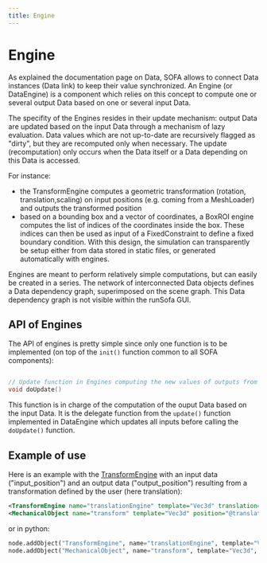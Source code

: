 ```yaml
---
title: Engine
---
```


Engine
======

As explained the documentation page on Data, SOFA allows to connect Data instances (Data link) to keep their value synchronized. An Engine (or DataEngine) is a component which relies on this concept to compute one or several output Data based on one or several input Data.

The specifity of the Engines resides in their update mechanism: output Data are updated based on the input Data through a mechanism of lazy evaluation. Data values which are not up-to-date are recursively flagged as "dirty", but they are recomputed only when necessary. The update (recomputation) only occurs when the Data itself or a Data depending on this Data is accessed.
    
For instance:

- the TransformEngine computes a geometric transformation (rotation, translation,scaling) on input positions (e.g. coming from a MeshLoader) and outputs the transformed position
- based on a bounding box and a vector of coordinates, a BoxROI engine computes the list of indices of the coordinates inside the box. These indices can then be used as input of a FixedConstraint to define a fixed boundary condition. With this design, the simulation can transparently be setup either from data stored in static files, or generated automatically with engines.

Engines are meant to perform relatively simple computations, but can easily be created in a series. The network of interconnected Data objects defines a Data dependency graph, superimposed on the scene graph. This Data dependency graph is not visible within the runSofa GUI.


API of Engines
--------------

The API of engines is pretty simple since only one function is to be implemented (on top of the `init()` function common to all SOFA components):

``` cpp

// Update function in Engines computing the new values of outputs from inputs
void doUpdate()

```

This function is in charge of the computation of the ouput Data based on the input Data. It is the delegate function from the `update()` function implemented in DataEngine which updates all inputs before calling the `doUpdate()` function.



Example of use
--------------

Here is an example with the [TransformEngine](../components/engine/transform/transformengine/) with an input data ("input_position") and an output data ("output_position") resulting from a transformation defined by the user (here translation):

``` xml
<TransformEngine name="translationEngine" template="Vec3d" translation="10 0 0" input_position="@meshLoader.position" />
<MechanicalObject name="transform" template="Vec3d" position="@translationEngine.output_position" />
```

or in python:

``` python
node.addObject("TransformEngine", name="translationEngine", template="Vec3d", translation="10 0 0", input_position="@meshLoader.position")
node.addObject("MechanicalObject", name="transform", template="Vec3d", position="@translationEngine.output_position")
```
